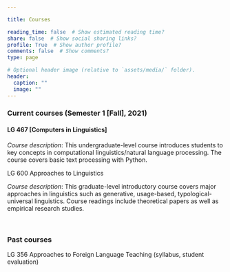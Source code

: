 ```yaml
---

title: Courses

reading_time: false  # Show estimated reading time?
share: false  # Show social sharing links?
profile: True  # Show author profile?
comments: false  # Show comments?
type: page

# Optional header image (relative to `assets/media/` folder).
header:
  caption: ""
  image: ""
---
```



### Current courses (Semester 1 [Fall], 2021)

#### LG 467 [Computers in Linguistics]

*Course description*: This undergraduate-level course introduces students to key concepts in computational linguistics/natural language processing. The course covers basic text processing with Python. 

LG 600 Approaches to Linguistics

*Course description*: This graduate-level introductory course covers major approaches in linguistics such as generative, usage-based, typological-universal linguistics. Course readings include theoretical papers as well as empirical research studies.


&nbsp;


### Past courses 

LG 356 Approaches to Foreign Language Teaching (syllabus, student evaluation)
